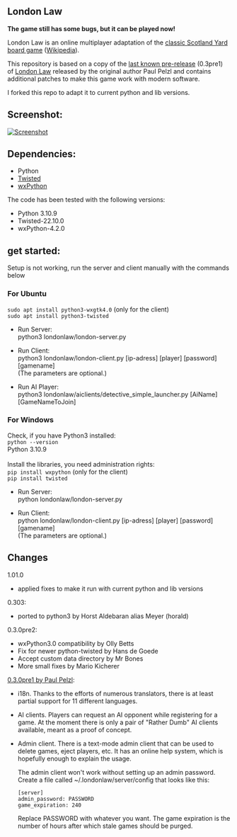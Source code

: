 
London Law
----------

<b>The game still has some bugs, but it can be played now!</b>

London Law is an online multiplayer adaptation of the [classic Scotland Yard
board game](http://www.boardgamegeek.com/boardgame/438/scotland-yard)
([Wikipedia](http://en.wikipedia.org/wiki/Scotland_Yard_board_game)).

This repository is based on a copy of the [last known pre-release](http://www.freelists.org/post/londonlaw-users/030-preview-release)
(0.3pre1) of [London Law](http://pessimization.com/software/londonlaw/) released
by the original author Paul Pelzl and contains additional patches to make this
game work with modern software.

I forked this repo to adapt it to current python and lib versions.

Screenshot:
-----------

[![Screenshot](http://anyc.github.io/londonlaw/images/screenshot_thumb.jpg)](http://anyc.github.io/londonlaw/images/screenshot.jpg)

Dependencies:
-------------
* Python
* [Twisted](https://twistedmatrix.com)
* [wxPython](http://www.wxpython.org/)

The code has been tested with the following versions:
* Python 3.10.9
* Twisted-22.10.0
* wxPython-4.2.0

get started:
------------

Setup is not working, run the server and client manually with the commands below


<h3>For Ubuntu</h3>
<code>sudo apt install python3-wxgtk4.0</code> (only for the client)<br>
<code>sudo apt install python3-twisted</code>

* Run Server:<br>
  python3 londonlaw/london-server.py

* Run Client:<br>
  python3 londonlaw/london-client.py [ip-adress] [player] [password] [gamename]<br>
  (The parameters are optional.)

* Run AI Player:<br>
  python3 londonlaw/aiclients/detective_simple_launcher.py [AiName] [GameNameToJoin]


<h3>For Windows</h3>
Check, if you have Python3 installed:<br>
<code>python --version</code><br>
Python 3.10.9
<br><br>
Install the libraries, you need administration rights:<br>
<code>pip install wxpython</code> (only for the client)<br>
<code>pip install twisted</code>

* Run Server:<br>
  python londonlaw/london-server.py

* Run Client:<br>
  python londonlaw/london-client.py [ip-adress] [player] [password] [gamename]<br>
  (The parameters are optional.)


Changes
-------

1.01.0
   * applied fixes to make it run with current python and lib versions


0.303:
   * ported to python3 by Horst Aldebaran alias Meyer (horald)

0.3.0pre2:

   * wxPython3.0 compatibility by Olly Betts
   * Fix for newer python-twisted by Hans de Goede
   * Accept custom data directory by Mr Bones
   * More small fixes by Mario Kicherer

[0.3.0pre1 by Paul Pelzl](http://www.freelists.org/post/londonlaw-users/030-preview-release):

   * i18n.  Thanks to the efforts of numerous translators, there is
     at least partial support for 11 different languages.
   * AI clients.  Players can request an AI opponent while registering
     for a game.  At the moment there is only a pair of "Rather Dumb"
     AI clients available, meant as a proof of concept.
   * Admin client.  There is a text-mode admin client that can be used
     to delete games, eject players, etc.  It has an online help system,
     which is hopefully enough to explain the usage.

     The admin client won't work without setting up an admin password.
     Create a file called ~/.londonlaw/server/config that looks like
     this:

         [server]
         admin_password: PASSWORD
         game_expiration: 240

     Replace PASSWORD with whatever you want.  The game expiration is
     the number of hours after which stale games should be purged.
